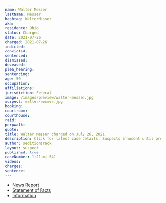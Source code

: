 ```yaml
---
name: Walter Messer
lastName: Messer
hashtag: WalterMesser
aka:
residence: Ohio
status: Charged
date: 2021-07-26
charged: 2021-07-26
indicted:
convicted:
sentenced:
dismissed:
deceased:
plea_hearing:
sentencing:
age: 50
occupation:
affiliations:
jurisdiction: Federal
image: /images/preview/walter-messer.jpg
suspect: walter-messer.jpg
booking:
courtroom:
courthouse:
raid:
perpwalk:
quote:
title: Walter Messer charged on July 26, 2021
description: Click for latest case details. Suspects innocent until proven guilty.
author: seditiontrack
layout: suspect
published: true
caseNumber: 1:21-mj-541
videos:
charges:
sentence:
---
```

- [News Report](https://www.daytondailynews.com/crime/fbi-arrests-englewood-man-piqua-woman-in-us-capitol-siege/5F6DZFU6YVGDHIQECDLII7IOSY/)
- [Statement of Facts](https://www.justice.gov/usao-dc/case-multi-defendant/file/1417576/download)
- [Information](https://extremism.gwu.edu/sites/g/files/zaxdzs2191/f/Walter%20Messer%20and%20Therese%20Borgerding%20Information.pdf)
